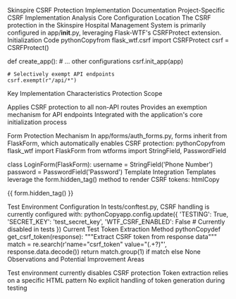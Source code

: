 Skinspire CSRF Protection Implementation Documentation
Project-Specific CSRF Implementation Analysis
Core Configuration Location
The CSRF protection in the Skinspire Hospital Management System is primarily configured in app/__init__.py, leveraging Flask-WTF's CSRFProtect extension.
Initialization Code
pythonCopyfrom flask_wtf.csrf import CSRFProtect
csrf = CSRFProtect()

def create_app():
    # ... other configurations
    csrf.init_app(app)
    
    # Selectively exempt API endpoints
    csrf.exempt(r"/api/*")
Key Implementation Characteristics
Protection Scope

Applies CSRF protection to all non-API routes
Provides an exemption mechanism for API endpoints
Integrated with the application's core initialization process

Form Protection Mechanism
In app/forms/auth_forms.py, forms inherit from FlaskForm, which automatically enables CSRF protection:
pythonCopyfrom flask_wtf import FlaskForm
from wtforms import StringField, PasswordField

class LoginForm(FlaskForm):
    username = StringField('Phone Number')
    password = PasswordField('Password')
Template Integration
Templates leverage the form.hidden_tag() method to render CSRF tokens:
htmlCopy<form method="POST">
    {{ form.hidden_tag() }}  <!-- Renders CSRF token automatically -->
    <!-- Other form fields -->
</form>
Test Environment Configuration
In tests/conftest.py, CSRF handling is currently configured with:
pythonCopyapp.config.update({
    'TESTING': True,
    'SECRET_KEY': 'test_secret_key',
    'WTF_CSRF_ENABLED': False  # Currently disabled in tests
})
Current Test Token Extraction Method
pythonCopydef get_csrf_token(response):
    """Extract CSRF token from response data"""
    match = re.search(r'name="csrf_token" value="(.+?)"', response.data.decode())
    return match.group(1) if match else None
Observations and Potential Improvement Areas

Test environment currently disables CSRF protection
Token extraction relies on a specific HTML pattern
No explicit handling of token generation during testing